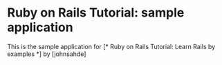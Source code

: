 # Ruby on Rails Tutorial: sample application

This is the sample application for [* Ruby on Rails Tutorial: Learn Rails by examples *] by [johnsahde]